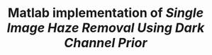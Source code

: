 ---
title: "Matlab implementation of <em>Single Image Haze Removal Using Dark Channel Prior</em>"
collection: sideprojects
permalink: /sideprojects/dehaze
excerpt: This is a Matlab implementation of Kaiming He's famous papaer <em>Single Image Haze Removal Using Dark Channel Prior</em>.
code: 'https://github.com/qq456cvb/DeHaze'
image: /images/dehaze.png
---